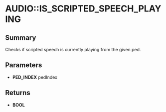 # AUDIO::IS_SCRIPTED_SPEECH_PLAYING

## Summary
Checks if scripted speech is currently playing from the given ped.

## Parameters
* **PED_INDEX** pedIndex

## Returns
* **BOOL**